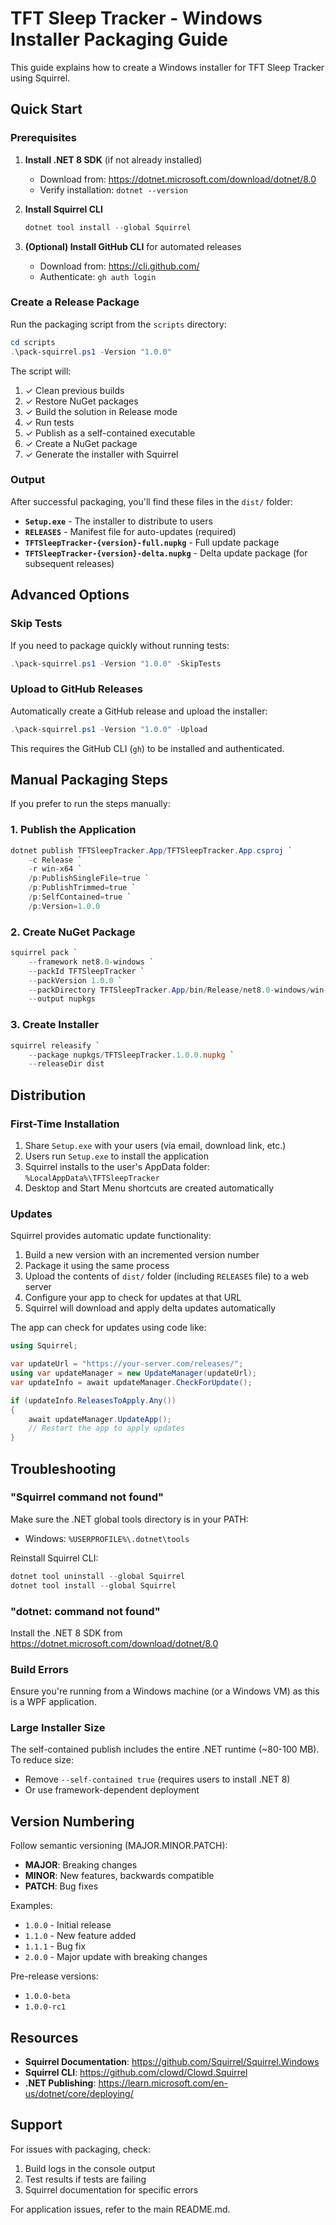 # TFT Sleep Tracker - Windows Installer Packaging Guide

This guide explains how to create a Windows installer for TFT Sleep Tracker using Squirrel.

## Quick Start

### Prerequisites

1. **Install .NET 8 SDK** (if not already installed)
   - Download from: https://dotnet.microsoft.com/download/dotnet/8.0
   - Verify installation: `dotnet --version`

2. **Install Squirrel CLI**
   ```powershell
   dotnet tool install --global Squirrel
   ```

3. **(Optional) Install GitHub CLI** for automated releases
   - Download from: https://cli.github.com/
   - Authenticate: `gh auth login`

### Create a Release Package

Run the packaging script from the `scripts` directory:

```powershell
cd scripts
.\pack-squirrel.ps1 -Version "1.0.0"
```

The script will:
1. ✓ Clean previous builds
2. ✓ Restore NuGet packages
3. ✓ Build the solution in Release mode
4. ✓ Run tests
5. ✓ Publish as a self-contained executable
6. ✓ Create a NuGet package
7. ✓ Generate the installer with Squirrel

### Output

After successful packaging, you'll find these files in the `dist/` folder:

- **`Setup.exe`** - The installer to distribute to users
- **`RELEASES`** - Manifest file for auto-updates (required)
- **`TFTSleepTracker-{version}-full.nupkg`** - Full update package
- **`TFTSleepTracker-{version}-delta.nupkg`** - Delta update package (for subsequent releases)

## Advanced Options

### Skip Tests

If you need to package quickly without running tests:

```powershell
.\pack-squirrel.ps1 -Version "1.0.0" -SkipTests
```

### Upload to GitHub Releases

Automatically create a GitHub release and upload the installer:

```powershell
.\pack-squirrel.ps1 -Version "1.0.0" -Upload
```

This requires the GitHub CLI (`gh`) to be installed and authenticated.

## Manual Packaging Steps

If you prefer to run the steps manually:

### 1. Publish the Application

```powershell
dotnet publish TFTSleepTracker.App/TFTSleepTracker.App.csproj `
    -c Release `
    -r win-x64 `
    /p:PublishSingleFile=true `
    /p:PublishTrimmed=true `
    /p:SelfContained=true `
    /p:Version=1.0.0
```

### 2. Create NuGet Package

```powershell
squirrel pack `
    --framework net8.0-windows `
    --packId TFTSleepTracker `
    --packVersion 1.0.0 `
    --packDirectory TFTSleepTracker.App/bin/Release/net8.0-windows/win-x64/publish `
    --output nupkgs
```

### 3. Create Installer

```powershell
squirrel releasify `
    --package nupkgs/TFTSleepTracker.1.0.0.nupkg `
    --releaseDir dist
```

## Distribution

### First-Time Installation

1. Share `Setup.exe` with your users (via email, download link, etc.)
2. Users run `Setup.exe` to install the application
3. Squirrel installs to the user's AppData folder: `%LocalAppData%\TFTSleepTracker`
4. Desktop and Start Menu shortcuts are created automatically

### Updates

Squirrel provides automatic update functionality:

1. Build a new version with an incremented version number
2. Package it using the same process
3. Upload the contents of `dist/` folder (including `RELEASES` file) to a web server
4. Configure your app to check for updates at that URL
5. Squirrel will download and apply delta updates automatically

The app can check for updates using code like:

```csharp
using Squirrel;

var updateUrl = "https://your-server.com/releases/";
using var updateManager = new UpdateManager(updateUrl);
var updateInfo = await updateManager.CheckForUpdate();

if (updateInfo.ReleasesToApply.Any())
{
    await updateManager.UpdateApp();
    // Restart the app to apply updates
}
```

## Troubleshooting

### "Squirrel command not found"

Make sure the .NET global tools directory is in your PATH:
- Windows: `%USERPROFILE%\.dotnet\tools`

Reinstall Squirrel CLI:
```powershell
dotnet tool uninstall --global Squirrel
dotnet tool install --global Squirrel
```

### "dotnet: command not found"

Install the .NET 8 SDK from https://dotnet.microsoft.com/download/dotnet/8.0

### Build Errors

Ensure you're running from a Windows machine (or a Windows VM) as this is a WPF application.

### Large Installer Size

The self-contained publish includes the entire .NET runtime (~80-100 MB). To reduce size:
- Remove `--self-contained true` (requires users to install .NET 8)
- Or use framework-dependent deployment

## Version Numbering

Follow semantic versioning (MAJOR.MINOR.PATCH):
- **MAJOR**: Breaking changes
- **MINOR**: New features, backwards compatible
- **PATCH**: Bug fixes

Examples:
- `1.0.0` - Initial release
- `1.1.0` - New feature added
- `1.1.1` - Bug fix
- `2.0.0` - Major update with breaking changes

Pre-release versions:
- `1.0.0-beta`
- `1.0.0-rc1`

## Resources

- **Squirrel Documentation**: https://github.com/Squirrel/Squirrel.Windows
- **Squirrel CLI**: https://github.com/clowd/Clowd.Squirrel
- **.NET Publishing**: https://learn.microsoft.com/en-us/dotnet/core/deploying/

## Support

For issues with packaging, check:
1. Build logs in the console output
2. Test results if tests are failing
3. Squirrel documentation for specific errors

For application issues, refer to the main README.md.
